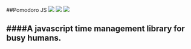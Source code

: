 ##Pomodoro JS
![](https://img.shields.io/badge/version-1.0%20stable-2980b9.svg?style=flat-square) ![](https://img.shields.io/badge/ECMAScript-2015%20/%20v6-1abc9c.svg?style=flat-square) ![](https://img.shields.io/badge/license-MIT-3498db.svg?style=flat-square) 

####A javascript time management library for busy humans.
----------
